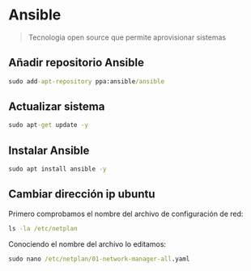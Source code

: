# Ansible

> Tecnologia open source que permite aprovisionar sistemas

## Añadir repositorio Ansible

``` cmd
sudo add-apt-repository ppa:ansible/ansible
```

## Actualizar sistema

``` cmd
sudo apt-get update -y
```

## Instalar Ansible

``` cmd
sudo apt install ansible -y
```

## Cambiar dirección ip ubuntu

Primero comprobamos el nombre del archivo de configuración de red:

``` cmd
ls -la /etc/netplan
```

Conociendo el nombre del archivo lo editamos:

``` cmd
sudo nano /etc/netplan/01-network-manager-all.yaml
```
